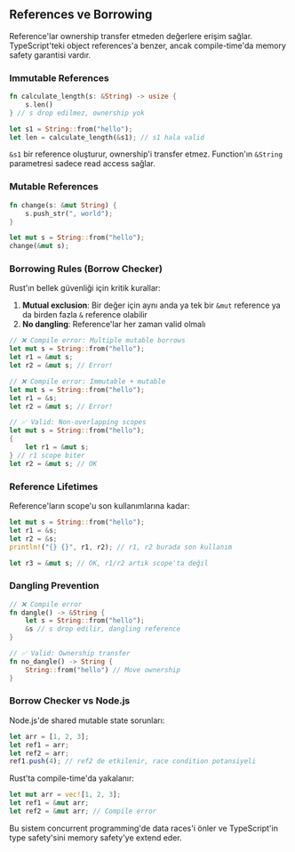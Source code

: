 ## References ve Borrowing

Reference'lar ownership transfer etmeden değerlere erişim sağlar. TypeScript'teki object references'a benzer, ancak compile-time'da memory safety garantisi vardır.

### Immutable References

```rust
fn calculate_length(s: &String) -> usize {
    s.len()
} // s drop edilmez, ownership yok

let s1 = String::from("hello");
let len = calculate_length(&s1); // s1 hala valid
```

`&s1` bir reference oluşturur, ownership'i transfer etmez. Function'ın `&String` parametresi sadece read access sağlar.

### Mutable References

```rust
fn change(s: &mut String) {
    s.push_str(", world");
}

let mut s = String::from("hello");
change(&mut s);
```

### Borrowing Rules (Borrow Checker)

Rust'ın bellek güvenliği için kritik kurallar:

1. **Mutual exclusion**: Bir değer için aynı anda ya tek bir `&mut` reference ya da birden fazla `&` reference olabilir
2. **No dangling**: Reference'lar her zaman valid olmalı

```rust
// ❌ Compile error: Multiple mutable borrows
let mut s = String::from("hello");
let r1 = &mut s;
let r2 = &mut s; // Error!

// ❌ Compile error: Immutable + mutable
let mut s = String::from("hello");
let r1 = &s;
let r2 = &mut s; // Error!

// ✅ Valid: Non-overlapping scopes
let mut s = String::from("hello");
{
    let r1 = &mut s;
} // r1 scope biter
let r2 = &mut s; // OK
```

### Reference Lifetimes

Reference'ların scope'u son kullanımlarına kadar:

```rust
let mut s = String::from("hello");
let r1 = &s;
let r2 = &s;
println!("{} {}", r1, r2); // r1, r2 burada son kullanım

let r3 = &mut s; // OK, r1/r2 artık scope'ta değil
```

### Dangling Prevention

```rust
// ❌ Compile error
fn dangle() -> &String {
    let s = String::from("hello");
    &s // s drop edilir, dangling reference
}

// ✅ Valid: Ownership transfer
fn no_dangle() -> String {
    String::from("hello") // Move ownership
}
```

### Borrow Checker vs Node.js

Node.js'de shared mutable state sorunları:
```javascript
let arr = [1, 2, 3];
let ref1 = arr;
let ref2 = arr;
ref1.push(4); // ref2 de etkilenir, race condition potansiyeli
```

Rust'ta compile-time'da yakalanır:
```rust
let mut arr = vec![1, 2, 3];
let ref1 = &mut arr;
let ref2 = &mut arr; // Compile error
```

Bu sistem concurrent programming'de data races'i önler ve TypeScript'in type safety'sini memory safety'ye extend eder.
